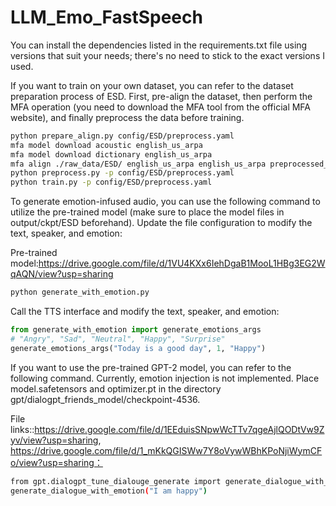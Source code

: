 # LLM_Emo_FastSpeech
You can install the dependencies listed in the requirements.txt file using versions that suit your needs; there's no need to stick to the exact versions I used.

If you want to train on your own dataset, you can refer to the dataset preparation process of ESD. First, pre-align the dataset, then perform the MFA operation (you need to download the MFA tool from the official MFA website), and finally preprocess the data before training.

```bash
python prepare_align.py config/ESD/preprocess.yaml
mfa model download acoustic english_us_arpa
mfa model download dictionary english_us_arpa
mfa align ./raw_data/ESD/ english_us_arpa english_us_arpa preprocessed_data/ESD/TextGrid
python preprocess.py -p config/ESD/preprocess.yaml
python train.py -p config/ESD/preprocess.yaml
```
To generate emotion-infused audio, you can use the following command to utilize the pre-trained model (make sure to place the model files in output/ckpt/ESD beforehand). Update the file configuration to modify the text, speaker, and emotion:

Pre-trained model:https://drive.google.com/file/d/1VU4KXx6IehDgaB1MooL1HBg3EG2WqAQN/view?usp=sharing
```bash
python generate_with_emotion.py
```
Call the TTS interface and modify the text, speaker, and emotion:
```python
from generate_with_emotion import generate_emotions_args
# "Angry", "Sad", "Neutral", "Happy", "Surprise"
generate_emotions_args("Today is a good day", 1, "Happy")
```
If you want to use the pre-trained GPT-2 model, you can refer to the following command. Currently, emotion injection is not implemented. Place model.safetensors and optimizer.pt in the directory gpt/dialogpt_friends_model/checkpoint-4536.

File links::https://drive.google.com/file/d/1EEduisSNpwWcTTv7qgeAjlQODtVw9Zyv/view?usp=sharing, https://drive.google.com/file/d/1_mKkQGISWw7Y8oVywWBhKPoNjiWymCFo/view?usp=sharing：
```bash
from gpt.dialogpt_tune_dialouge_generate import generate_dialogue_with_emotion
generate_dialogue_with_emotion("I am happy")
```